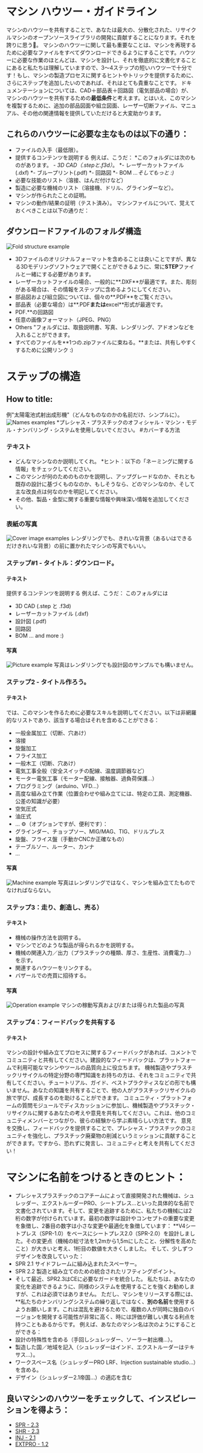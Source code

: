 # マシン ハウツー・ガイドライン 
マシンのハウツーを共有することで、あなたは最大の、分散化された、リサイクルマシンのオープンソースライブラリの開発に貢献することになります。それを誇りに思う🤙。 
マシンのハウツーに関して最も重要なことは、マシンを再現するために必要なファイルをすべてダウンロードできるようにすることです。ハウツーに必要な作業のほとんどは、マシンを設計し、それを徹底的に文書化することにあると私たちは理解していますので、3～4ステップの短いハウツーで十分です！もし、マシンの製造プロセスに関するヒントやトリックを提供するために、さらにステップを追加したいのであれば、それはとても貴重なことです。 
ドキュメンテーションについては、CAD＋部品表＋回路図（電気部品の場合）が、マシンのハウツーを共有するための**最低条件**と考えます。とはいえ、このマシンを複製するために、追加の部品図面や組立図面、レーザー切断ファイル、マニュアル、その他の関連情報を提供していただけると大変助かります。 
## これらのハウツーに必要な主なものは以下の通り： 
- ファイルの入手（最低限）。 
- 提供するコンテンツを説明する 
例えば、こうだ： 
*このフォルダには次のものがあります。 
    *- 3D CAD（.stepと.f3d）*。 
    *- レーザーカットファイル(.dxf) 
    *- ブループリント(.pdf) 
    *- 回路図 
    *- BOM 
    *...そしてもっと :)* 
- 必要な技能のリスト（溶接、はんだ付けなど） 
- 製造に必要な機械のリスト（溶接機、ドリル、グラインダーなど）。 
- マシンが作られたことの証明。 
- マシンの動作/結果の証明（テスト済み）。 
マシンファイルについて、覚えておくべきことは以下の通りだ： 
## ダウンロードファイルのフォルダ構造 
![Fold structure example](assets/guides/machines-1.png) 
- 3Dファイルのオリジナルフォーマットを含めることは良いことですが、異なる3Dモデリングソフトウェアで開くことができるように、常に**STEP**ファイルと一緒にする必要があります。 
- レーザーカットファイルの場合、一般的に**.DXF**が最適です。また、彫刻がある場合は、その情報をステップに含めるようにしてください。 
- 部品図および組立図については、個々の**.PDF**をご覧ください。 
- 部品表（必要な場合）は**.PDF**または**excel**形式が最適です。 
- PDF.**の回路図 
- 任意の画像フォーマット（JPEG、PNG） 
- Others "フォルダには、取扱説明書、写真、レンダリング、アドオンなどを入れることができます。 
- すべてのファイルを**1つの.zipファイルに束ねる。**または、共有しやすくするために公開リンク :) 
# ステップの構造 
## How to title:  
例"太陽電池式射出成形機"（どんなものなのかの名前だけ、シンプルに）。 
![Names examples](assets/guides/machines-2.png) 
*プレシャス・プラスチックのオフィシャル・マシン・モデル・ナンバリング・システムを使用しないでください。 
#カバーする方法 
### テキスト 
- どんなマシンなのか説明してくれ。 
*ヒント：以下の「ネーミングに関する情報」をチェックしてください。 
- このマシンが何のためのものかを説明し、アップグレードなのか、それとも既存の設計に基づくものなのか、もしそうなら、どのマシンなのか、そして主な改良点は何なのかを明記してください。 
- その他、製品・金型に関する重要な情報や興味深い情報を追加してください。 
### 表紙の写真 
![Cover image examples](assets/guides/machines-3.png) 
レンダリングでも、きれいな背景（あるいはできるだけきれいな背景）の前に置かれたマシンの写真でもいい。 
### ステップ#1 - タイトル：ダウンロード。 
#### テキスト 
提供するコンテンツを説明する 
例えば、こうだ： 
このフォルダには 
- 3D CAD (.step と .f3d) 
- レーザーカットファイル (.dxf) 
- 設計図 (.pdf) 
- 回路図 
- BOM 
... and more :) 
#### 写真 
![Picture example](assets/guides/machines-4.png) 
写真はレンダリングでも設計図のサンプルでも構いません。 
### ステップ2 - タイトル作ろう。 
#### テキスト 
では、このマシンを作るために必要なスキルを説明してください。以下は非網羅的なリストであり、該当する場合はそれを含めることができる： 
- 一般金属加工（切断、穴あけ） 
- 溶接 
- 旋盤加工 
- フライス加工 
- 一般木工（切断、穴あけ） 
- 電気工事全般（安全スイッチの配線、温度調節器など） 
- モーター電気工事（モーター配線、接触器、過負荷保護...） 
- プログラミング（arduino、VFD...） 
- 高度な組み立て作業（位置合わせや組み立てには、特定の工具、測定機器、公差の知識が必要） 
- 空気圧式 
- 油圧式 
- ... 
⚙️（オプションですが、便利です）： 
- グラインダー、チョップソー、MIG/MAG、TIG、ドリルプレス 
- 旋盤、フライス盤（手動かCNCか正確なもの） 
- テーブルソー、ルーター、カンナ 
- ... 
#### 写真 
![Machine example](assets/guides/machines-5.png) 
写真はレンダリングではなく、マシンを組み立てたものでなければならない。 
### ステップ3：走り、創造し、売る）    
#### テキスト 
- 機械の操作方法を説明する。 
- マシンでどのような製品が得られるかを説明する。 
- 機械の関連入力／出力（プラスチックの種類、厚さ、生産性、消費電力...）を示す。 
- 関連するハウツーをリンクする。 
- バザールでの売買に招待する。 
#### 写真 
![Operation example](assets/guides/machines-6.png) 
マシンの稼動写真および/または得られた製品の写真 
### ステップ4：フィードバックを共有する 
#### テキスト 
マシンの設計や組み立てプロセスに関するフィードバックがあれば、コメントでコミュニティと共有してください。建設的なフィードバックは、プラットフォームで利用可能なマシンやツールの品質向上に役立ちます。 
機械製造やプラスチックリサイクルの特定分野の専門知識をお持ちの方は、それをコミュニティで共有してください。チュートリアル、ガイド、ベストプラクティスなどの形でも構いません。あなたの知識を共有することで、他の人がプラスチックリサイクルの旅で学び、成長するのを助けることができます。 
コミュニティ・プラットフォームの質問モジュールでディスカッションに参加し、機械製造やプラスチック・リサイクルに関するあなたの考えや意見を共有してください。これは、他のコミュニティメンバーとつながり、彼らの経験から学ぶ素晴らしい方法です。 
意見を交換し、フィードバックを提供することで、プレシャス・プラスチックのコミュニティを強化し、プラスチック廃棄物の削減というミッションに貢献することができます。ですから、恐れずに発言し、コミュニティと考えを共有してください！ 
# マシンに名前をつけるときのヒント： 
- プレシャスプラスチックのコアチームによって直接開発された機械は、シュレッダー、エクストルーダーPRO、シートプレス...といった具体的な名前で文書化されています。そして、変更を追跡するために、私たちの機械には2桁の数字が付けられています。最初の数字は設計やコンセプトの重要な変更を象徴し、2番目の数字は小さな変更や最適化を象徴しています： 
**V4シートプレス（SPR-1.0）をベースにシートプレス2.0（SPR-2.0）を設計しました。その変更点（機械の総寸法を1,2mから1,5mにしたこと、分解性を高めたこと）が大きいと考え、1桁目の数値を大きくしました。 
そして、少しずつデザインを改良していった： 
- SPR 2.1 サイドフレームに組み込まれたスペーサー。 
- SPR 2.2 製造と組み立てのための統合されたリフティングポイント。 
- そして最近、SPR2.3はCEに必要なガードを統合した。 
私たちは、あなたの変化を追跡できるように、同様のシステムを使用することを強くお勧めしますが、これは必須ではありません。 
ただし、マシンをリリースする際には、**私たちのナンバリングシステムの繰り返しではなく、**別の名前**を使用するようお願いします。これは混乱を避けるためで、複数の人が同時に独自のバージョンを開発する可能性が非常に高く、時には評価が難しい異なる利点を持つこともあるからです。 
例えば、あなたのマシン名は次のようにすることができる： 
- 設計の特殊性を含める（手回しシュレッダー、ソーラー射出機...）。 
- 製造した国／地域を記入（シュレッダーはインド、エクストルーダーはテキサス...）。 
- ワークスペース名（シュレッダーPRO LRF、Injection sustainable studio...）を含める。 
- デザイン（シュレッダー2.1帝国...）の適応を含む 
## 良いマシンのハウツーをチェックして、インスピレーションを得よう： 
- [SPR - 2.3](https://community.preciousplastic.com/how-to/spr---23) 
- [SHR - 2.3](https://community.preciousplastic.com/how-to/shr---33-) 
- [INJ - 2.1](https://community.preciousplastic.com/how-to/inj---21-) 
- [EXTPRO - 1.2 ](https://community.preciousplastic.com/how-to/extpro---12) 
